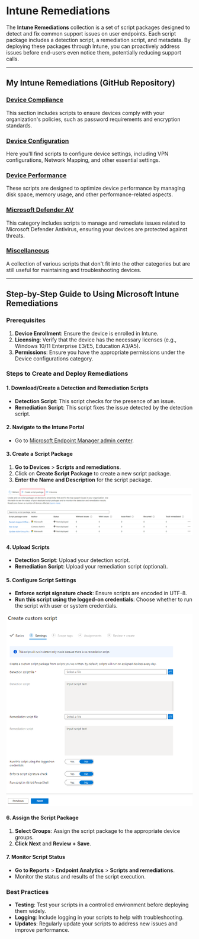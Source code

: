 # Intune Remediations

The **Intune Remediations** collection is a set of script packages designed to detect and fix common support issues on user endpoints. Each script package includes a detection script, a remediation script, and metadata. By deploying these packages through Intune, you can proactively address issues before end-users even notice them, potentially reducing support calls.

---
## My Intune Remediations (GitHub Repository)

### [Device Compliance](https://github.com/AntoPorter/Intune-Remediations/tree/main/DeviceCompliance/)

This section includes scripts to ensure devices comply with your organization's policies, such as password requirements and encryption standards.

### [Device Configuration](https://github.com/AntoPorter/Intune-Remediations/tree/main/DeviceConfiguration/)

Here you'll find scripts to configure device settings, including VPN configurations, Network Mapping,  and other essential settings.

### [Device Performance](https://github.com/AntoPorter/Intune-Remediations/tree/main/DevicePerformance/)

These scripts are designed to optimize device performance by managing disk space, memory usage, and other performance-related aspects.

### [Microsoft Defender AV](https://github.com/AntoPorter/Intune-Remediations/tree/main/MicrosoftDefenderAV/)

This category includes scripts to manage and remediate issues related to Microsoft Defender Antivirus, ensuring your devices are protected against threats.

### [Miscellaneous](https://github.com/AntoPorter/Intune-Remediations/tree/main/Miscellaneous/)

A collection of various scripts that don't fit into the other categories but are still useful for maintaining and troubleshooting devices.

---

## Step-by-Step Guide to Using Microsoft Intune Remediations

### Prerequisites
1. **Device Enrollment**: Ensure the device is enrolled in Intune.
2. **Licensing**: Verify that the device has the necessary licenses (e.g., Windows 10/11 Enterprise E3/E5, Education A3/A5).
3. **Permissions**: Ensure you have the appropriate permissions under the Device configurations category.

### Steps to Create and Deploy Remediations

#### 1. Download/Create a Detection and Remediation Scripts
- **Detection Script**: This script checks for the presence of an issue.
- **Remediation Script**: This script fixes the issue detected by the detection script.

#### 2. Navigate to the Intune Portal
- Go to [Microsoft Endpoint Manager admin center](https://endpoint.microsoft.com).

#### 3. Create a Script Package
1. **Go to Devices** > **Scripts and remediations**.
2. Click on **Create Script Package** to create a new script package.
3. **Enter the Name and Description** for the script package.

![Remediations-CreateScriptPackage](./Images/Remediations-CreateScriptPackage.png)

#### 4. Upload Scripts

 - **Detection Script**: Upload your detection script.
 - **Remediation Script**: Upload your remediation script (optional).

#### 5. Configure Script Settings

- **Enforce script signature check**: Ensure scripts are encoded in UTF-8.
- **Run this script using the logged-on credentials**: Choose whether to run the script with user or system credentials.

![Remediations-ScriptSettings](./Images/Remediations-ScriptSettings.png)

#### 6. Assign the Script Package
1. **Select Groups**: Assign the script package to the appropriate device groups.
2. **Click Next** and **Review + Save**.

#### 7. Monitor Script Status
- **Go to Reports** > **Endpoint Analytics** > **Scripts and remediations**.
- Monitor the status and results of the script execution.

### Best Practices
- **Testing**: Test your scripts in a controlled environment before deploying them widely.
- **Logging**: Include logging in your scripts to help with troubleshooting.
- **Updates**: Regularly update your scripts to address new issues and improve performance.